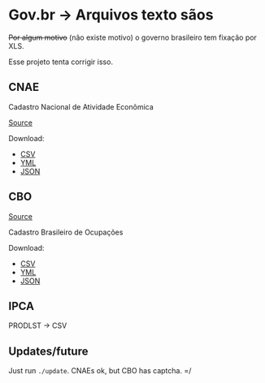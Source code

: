 Gov.br -> Arquivos texto sãos
======

~~Por algum motivo~~ (não existe motivo) o governo brasileiro tem fixação por XLS.

Esse projeto tenta corrigir isso.


## CNAE

Cadastro Nacional de Atividade Econômica

[Source](http://concla.ibge.gov.br/images/concla/downloads/Subclasses%20CNAE%202.2%20-%20Estrutura.xls)

Download:

- [CSV](https://github.com/fireho/govbr2txt/blob/master/readable/cnaes.csv)
- [YML](https://github.com/fireho/govbr2txt/blob/master/readable/cbos.yml)
- [JSON](https://github.com/fireho/govbr2txt/blob/master/readable/cbos.json)


## CBO

[Source](http://www.mtecbo.gov.br/cbosite/pages/downloads.jsf)

Cadastro Brasileiro de Ocupações


Download:

- [CSV](https://github.com/fireho/govbr2txt/blob/master/readable/cbos.csv)
- [YML](https://github.com/fireho/govbr2txt/blob/master/readable/cbos.yml)
- [JSON](https://github.com/fireho/govbr2txt/blob/master/readable/cbos.json)


## IPCA

PRODLST -> CSV



## Updates/future

Just run `./update`. CNAEs ok, but CBO has captcha. =/
